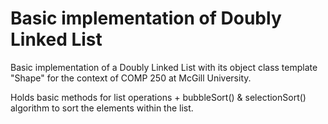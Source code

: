 # Basic implementation of Doubly Linked List

Basic implementation of a Doubly Linked List with its object class template "Shape" for the context of COMP 250 at McGill University.

Holds basic methods for list operations + bubbleSort() & selectionSort() algorithm to sort the elements within the list.
